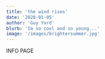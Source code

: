 ```yaml
---
title: 'the wind rises'
date: '2020-01-05'
author: 'Guy Yard'
blurb: 'Im so cool and so young...'
image: '/images/brightersummer.jpg'
---
```


INFO PAGE